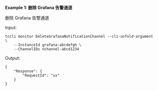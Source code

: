 **Example 1: 删除 Grafana 告警通道**

删除 Grafana 告警通道

Input: 

```
tccli monitor DeleteGrafanaNotificationChannel --cli-unfold-argument  \
    --InstanceId grafana-abcdefgh \
    --ChannelIDs nchannel-abcd1234
```

Output: 
```
{
    "Response": {
        "RequestId": "xx"
    }
}
```

